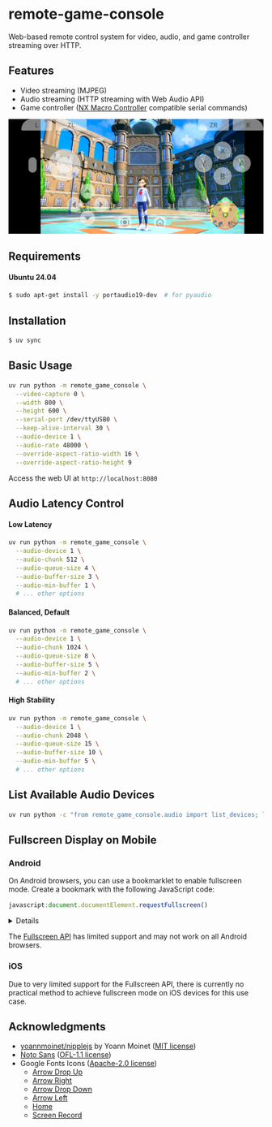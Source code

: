 # remote-game-console

Web-based remote control system for video, audio, and game controller streaming over HTTP.

## Features

- Video streaming (MJPEG)
- Audio streaming (HTTP streaming with Web Audio API)
- Game controller ([NX Macro Controller](https://blog.bzl-web.com/entry/2020/01/20/165719) compatible serial commands)

![](screenshot.png)

## Requirements

#### Ubuntu 24.04

```bash
$ sudo apt-get install -y portaudio19-dev  # for pyaudio
```

## Installation

```bash
$ uv sync
```

## Basic Usage

```bash
uv run python -m remote_game_console \
  --video-capture 0 \
  --width 800 \
  --height 600 \
  --serial-port /dev/ttyUSB0 \
  --keep-alive-interval 30 \
  --audio-device 1 \
  --audio-rate 48000 \
  --override-aspect-ratio-width 16 \
  --override-aspect-ratio-height 9
```

Access the web UI at `http://localhost:8080`

## Audio Latency Control

#### Low Latency

```bash
uv run python -m remote_game_console \
  --audio-device 1 \
  --audio-chunk 512 \
  --audio-queue-size 4 \
  --audio-buffer-size 3 \
  --audio-min-buffer 1 \
  # ... other options
```

#### Balanced, Default

```bash
uv run python -m remote_game_console \
  --audio-device 1 \
  --audio-chunk 1024 \
  --audio-queue-size 8 \
  --audio-buffer-size 5 \
  --audio-min-buffer 2 \
  # ... other options
```

#### High Stability

```bash
uv run python -m remote_game_console \
  --audio-device 1 \
  --audio-chunk 2048 \
  --audio-queue-size 15 \
  --audio-buffer-size 10 \
  --audio-min-buffer 5 \
  # ... other options
```

## List Available Audio Devices

```bash
uv run python -c "from remote_game_console.audio import list_devices; list_devices()"
```

## Fullscreen Display on Mobile

### Android

On Android browsers, you can use a bookmarklet to enable fullscreen mode. Create a bookmark with the following JavaScript code:

```javascript
javascript:document.documentElement.requestFullscreen()
```

<details>

1. Create a new bookmark in your browser
2. Set the URL to the JavaScript code above
3. Navigate to the web UI
4. Tap the bookmark to enter fullscreen mode

</details>

The [Fullscreen API](https://developer.mozilla.org/en-US/docs/Web/API/Element/requestFullscreen) has limited support and may not work on all Android browsers.

### iOS

Due to very limited support for the Fullscreen API, there is currently no practical method to achieve fullscreen mode on iOS devices for this use case.

## Acknowledgments

- [yoannmoinet/nipplejs](https://github.com/yoannmoinet/nipplejs) by Yoann Moinet ([MIT license](remote_game_console/static/nipplejs-0.10.2/package/LICENSE))
- [Noto Sans](https://fonts.google.com/noto/specimen/Noto+Sans) ([OFL-1.1 license](remote_game_console/static/Noto_Sans/OFL.txt))
- Google Fonts Icons ([Apache-2.0 license](remote_game_console/static/icons/LICENSE-2.0.txt))
  - [Arrow Drop Up](https://fonts.google.com/icons?icon.query=arrow+&icon.size=24&icon.color=%231f1f1f&selected=Material+Symbols+Outlined:arrow_drop_up:FILL@0;wght@400;GRAD@0;opsz@24&icon.platform=web)
  - [Arrow Right](https://fonts.google.com/icons?icon.query=arrow+&icon.size=24&icon.color=%231f1f1f&selected=Material+Symbols+Outlined:arrow_right:FILL@0;wght@400;GRAD@0;opsz@24&icon.platform=web)
  - [Arrow Drop Down](https://fonts.google.com/icons?icon.query=arrow+&icon.size=24&icon.color=%231f1f1f&selected=Material+Symbols+Outlined:arrow_drop_down:FILL@0;wght@400;GRAD@0;opsz@24&icon.platform=web)
  - [Arrow Left](https://fonts.google.com/icons?icon.query=arrow+&icon.size=24&icon.color=%231f1f1f&selected=Material+Symbols+Outlined:arrow_left:FILL@0;wght@400;GRAD@0;opsz@24&icon.platform=web)
  - [Home](https://fonts.google.com/icons?icon.size=24&icon.color=%231f1f1f&selected=Material+Symbols+Outlined:home:FILL@0;wght@400;GRAD@0;opsz@24&icon.platform=web)
  - [Screen Record](https://fonts.google.com/icons?icon.query=record&icon.size=24&icon.color=%231f1f1f&selected=Material+Symbols+Outlined:screen_record:FILL@0;wght@400;GRAD@0;opsz@24&icon.platform=web)